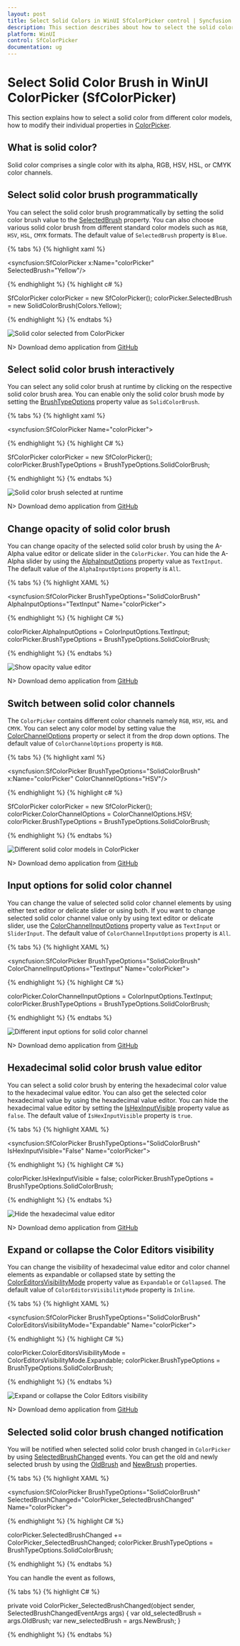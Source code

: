 ```yaml
---
layout: post
title: Select Solid Colors in WinUI SfColorPicker control | Syncfusion
description: This section describes about how to select the solid color brush in the SfColorPicker control and its features.
platform: WinUI
control: SfColorPicker
documentation: ug
---
```


# Select Solid Color Brush in WinUI ColorPicker (SfColorPicker)

This section explains how to select a solid color from different color models, how to modify their individual properties in [ColorPicker](https://help.syncfusion.com/cr/winUI/Syncfusion.UI.Xaml.Editors.SfColorPicker.html).

## What is solid color?

Solid color comprises a single color with its alpha, RGB, HSV, HSL, or CMYK color channels.

## Select solid color brush programmatically

You can select the solid color brush programmatically by setting the solid color brush value to the [SelectedBrush](https://help.syncfusion.com/cr/winUI/Syncfusion.UI.Xaml.Editors.SfColorPicker.html#Syncfusion_UI_Xaml_Editors_SfColorPicker_SelectedBrush) property. You can also choose various solid color brush from different standard color models such as `RGB`, `HSV`, `HSL`, `CMYK` formats. The default value of `SelectedBrush` property is `Blue`.

{% tabs %}
{% highlight xaml %}

 <syncfusion:SfColorPicker x:Name="colorPicker"
                           SelectedBrush="Yellow"/>

{% endhighlight %}
{% highlight c# %}

SfColorPicker colorPicker = new SfColorPicker();
colorPicker.SelectedBrush = new SolidColorBrush(Colors.Yellow);

{% endhighlight %}
{% endtabs %}

![Solid color selected from ColorPicker](Getting-Started_images/select_Solidcolor.png)

N> Download demo application from [GitHub](https://github.com/SyncfusionExamples/syncfusion-winui-colorpicker-examples/tree/master/Samples/SelectSolidColors)

## Select solid color brush interactively

You can select any solid color brush at runtime by clicking on the respective solid color brush area. You can enable only the solid color brush mode by setting the [BrushTypeOptions](https://help.syncfusion.com/cr/winui/Syncfusion.UI.Xaml.Editors.SfColorPicker.html#Syncfusion_UI_Xaml_Editors_SfColorPicker_BrushTypeOptions) property value as `SolidColorBrush`.

{% tabs %}
{% highlight xaml %}

<syncfusion:SfColorPicker Name="colorPicker">

{% endhighlight %}
{% highlight C# %}

SfColorPicker colorPicker = new SfColorPicker();
colorPicker.BrushTypeOptions = BrushTypeOptions.SolidColorBrush;

{% endhighlight %}
{% endtabs %}

![Solid color brush selected at runtime](Getting-Started_images/Solidcolor.png)

N> Download demo application from [GitHub](https://github.com/SyncfusionExamples/syncfusion-winui-colorpicker-examples/tree/master/Samples/SelectSolidColors)

## Change opacity of solid color brush

You can change opacity of the selected solid color brush by using the A-Alpha value editor or delicate slider in the `ColorPicker`. You can hide the A-Alpha slider by using the [AlphaInputOptions](https://help.syncfusion.com/cr/winUI/Syncfusion.UI.Xaml.Editors.SfColorPicker.html#Syncfusion_UI_Xaml_Editors_SfColorPicker_AlphaInputOptions) property value as `TextInput`. The default value of the `AlphaInputOptions` property is `All`.

{% tabs %}
{% highlight XAML %}

<syncfusion:SfColorPicker BrushTypeOptions="SolidColorBrush"
                          AlphaInputOptions="TextInput"
                          Name="colorPicker">

{% endhighlight %}
{% highlight C# %}

colorPicker.AlphaInputOptions = ColorInputOptions.TextInput;
colorPicker.BrushTypeOptions = BrushTypeOptions.SolidColorBrush;

{% endhighlight %}
{% endtabs %}

![Show opacity value editor](Getting-Started_images/AlphaInputOptions.png)

N> Download demo application from [GitHub](https://github.com/SyncfusionExamples/syncfusion-winui-colorpicker-examples/tree/master/Samples/SelectSolidColors)

## Switch between solid color channels

The `ColorPicker` contains different color channels namely `RGB`, `HSV`, `HSL` and `CMYK`. You can select any color model by setting value the [ColorChannelOptions](https://help.syncfusion.com/cr/winUI/Syncfusion.UI.Xaml.Editors.SfColorPicker.html#Syncfusion_UI_Xaml_Editors_SfColorPicker_ColorChannelOptions) property or select it from the drop down options. The default value of `ColorChannelOptions` property is `RGB`.

{% tabs %}
{% highlight xaml %}

 <syncfusion:SfColorPicker BrushTypeOptions="SolidColorBrush"
                           x:Name="colorPicker"
                           ColorChannelOptions="HSV"/>

{% endhighlight %}
{% highlight c# %}

SfColorPicker colorPicker = new SfColorPicker();
colorPicker.ColorChannelOptions = ColorChannelOptions.HSV;
colorPicker.BrushTypeOptions = BrushTypeOptions.SolidColorBrush;

{% endhighlight %}
{% endtabs %}

![Different solid color models in ColorPicker](Select_Solid_Colors_images/ColorChannels.gif)

N> Download demo application from [GitHub](https://github.com/SyncfusionExamples/syncfusion-winui-colorpicker-examples/tree/master/Samples/SelectSolidColors)

## Input options for solid color channel

You can change the value of selected solid color channel elements by using either text editor or delicate slider or using both. If you want to change selected solid color channel value only by using text editor or delicate slider, use the [ColorChannelInputOptions](https://help.syncfusion.com/cr/winui/Syncfusion.UI.Xaml.Editors.SfColorPicker.html#Syncfusion_UI_Xaml_Editors_SfColorPicker_ColorChannelInputOptions) property value as `TextInput` or `SliderInput`. The default value of `ColorChannelInputOptions` property is `All`.

{% tabs %}
{% highlight XAML %}

<syncfusion:SfColorPicker BrushTypeOptions="SolidColorBrush"
                          ColorChannelInputOptions="TextInput"
                          Name="colorPicker">

{% endhighlight %}
{% highlight C# %}

colorPicker.ColorChannelInputOptions = ColorInputOptions.TextInput;
colorPicker.BrushTypeOptions = BrushTypeOptions.SolidColorBrush;

{% endhighlight %}
{% endtabs %}

![Different input options for solid color channel](Select_Solid_Colors_images/ColorChannelInputOptions.jpg)

N> Download demo application from [GitHub](https://github.com/SyncfusionExamples/syncfusion-winui-colorpicker-examples/tree/master/Samples/SelectSolidColors)

## Hexadecimal solid color brush value editor

You can select a solid color brush by entering the hexadecimal color value to the hexadecimal value editor. You can also get the selected color hexadecimal value by using the hexadecimal value editor. You can hide the hexadecimal value editor by setting the [IsHexInputVisible](https://help.syncfusion.com/cr/winUI/Syncfusion.UI.Xaml.Editors.SfColorPicker.html#Syncfusion_UI_Xaml_Editors_SfColorPicker_IsHexInputVisible) property value as `false`. The default value of `IsHexInputVisible` property is `true`.

{% tabs %}
{% highlight XAML %}

<syncfusion:SfColorPicker BrushTypeOptions="SolidColorBrush"
                          IsHexInputVisible="False"
                          Name="colorPicker">

{% endhighlight %}
{% highlight C# %}

colorPicker.IsHexInputVisible = false;
colorPicker.BrushTypeOptions = BrushTypeOptions.SolidColorBrush;

{% endhighlight %}
{% endtabs %}

![Hide the hexadecimal value editor](Getting-Started_images/IsHexInputVisible.png)

N> Download demo application from [GitHub](https://github.com/SyncfusionExamples/syncfusion-winui-colorpicker-examples/tree/master/Samples/SelectSolidColors)

## Expand or collapse the Color Editors visibility

You can change the visibility of hexadecimal value editor and color channel elements as expandable or collapsed state by setting the [ColorEditorsVisibilityMode](https://help.syncfusion.com/cr/winui/Syncfusion.UI.Xaml.Editors.SfColorPicker.html#Syncfusion_UI_Xaml_Editors_SfColorPicker_ColorEditorsVisibilityMode) property value as `Expandable` or `Collapsed`. The default value of `ColorEditorsVisibilityMode` property is `Inline`.

{% tabs %}
{% highlight XAML %}

<syncfusion:SfColorPicker BrushTypeOptions="SolidColorBrush"
                          ColorEditorsVisibilityMode="Expandable"
                          Name="colorPicker">

{% endhighlight %}
{% highlight C# %}

colorPicker.ColorEditorsVisibilityMode = ColorEditorsVisibilityMode.Expandable;
colorPicker.BrushTypeOptions = BrushTypeOptions.SolidColorBrush;

{% endhighlight %}
{% endtabs %}

![Expand or collapse the Color Editors visibility](Select_Solid_Colors_images/ColorEditorsVisibilityMode.jpg)

N> Download demo application from [GitHub](https://github.com/SyncfusionExamples/syncfusion-winui-colorpicker-examples/tree/master/Samples/SelectSolidColors)

## Selected solid color brush changed notification

You will be notified when selected solid color brush changed in `ColorPicker` by  using [SelectedBrushChanged](https://help.syncfusion.com/cr/winUI/Syncfusion.UI.Xaml.Editors.SfColorPicker.html#Syncfusion_UI_Xaml_Editors_SfColorPicker_SelectedBrushChanged) events. You can get the old and newly selected brush by using the [OldBrush](https://help.syncfusion.com/cr/winUI/Syncfusion.UI.Xaml.Editors.SelectedBrushChangedEventArgs.html) and [NewBrush](https://help.syncfusion.com/cr/winUI/Syncfusion.UI.Xaml.Editors.SelectedBrushChangedEventArgs.html) properties.

{% tabs %}
{% highlight XAML %}

<syncfusion:SfColorPicker BrushTypeOptions="SolidColorBrush"
                          SelectedBrushChanged="ColorPicker_SelectedBrushChanged"
                          Name="colorPicker">

{% endhighlight %}
{% highlight C# %}

colorPicker.SelectedBrushChanged += ColorPicker_SelectedBrushChanged;
colorPicker.BrushTypeOptions = BrushTypeOptions.SolidColorBrush;

{% endhighlight %}
{% endtabs %}

You can handle the event as follows,

{% tabs %}
{% highlight C# %}

private void ColorPicker_SelectedBrushChanged(object sender, SelectedBrushChangedEventArgs args) {
    var old_selectedBrush = args.OldBrush;
    var new_selectedBrush = args.NewBrush;
}

{% endhighlight %}
{% endtabs %}
